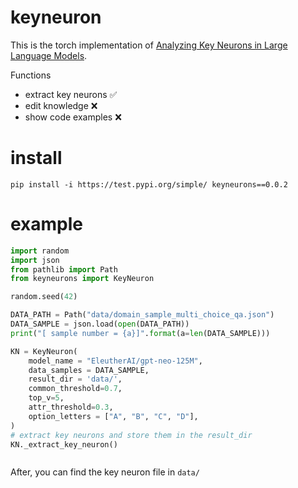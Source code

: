 # keyneuron
This is the torch implementation of [Analyzing Key Neurons in Large Language Models](https://arxiv.org/pdf/2406.10868).

Functions
* extract key neurons ✅
* edit knowledge ❌
* show code examples ❌

# install
```
pip install -i https://test.pypi.org/simple/ keyneurons==0.0.2
```

# example

```python
import random
import json
from pathlib import Path
from keyneurons import KeyNeuron

random.seed(42)

DATA_PATH = Path("data/domain_sample_multi_choice_qa.json")
DATA_SAMPLE = json.load(open(DATA_PATH))
print("[ sample number = {a}]".format(a=len(DATA_SAMPLE)))

KN = KeyNeuron(
    model_name = "EleutherAI/gpt-neo-125M",
    data_samples = DATA_SAMPLE,
    result_dir = 'data/',
    common_threshold=0.7,
    top_v=5, 
    attr_threshold=0.3,
    option_letters = ["A", "B", "C", "D"],
)
# extract key neurons and store them in the result_dir
KN._extract_key_neuron()



```
After, you can find the key neuron file in `data/`

